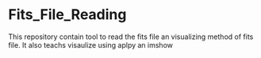 # Fits_File_Reading
This repository contain tool to read the fits file an visualizing method of fits file.
It also teachs visaulize using aplpy an imshow
